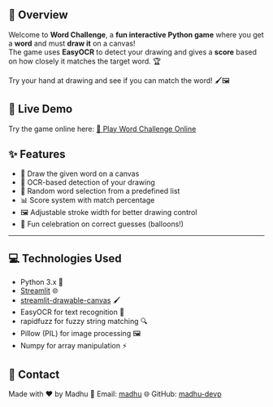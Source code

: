 ## 📝 Overview
Welcome to **Word Challenge**, a **fun interactive Python game** where you get a **word** and must **draw it** on a canvas!  
The game uses **EasyOCR** to detect your drawing and gives a **score** based on how closely it matches the target word. 🏆

Try your hand at drawing and see if you can match the word! 🖌️🖼️

## 🚀 Live Demo
Try the game online here: [🌟 Play Word Challenge Online](https://wordgame9980.streamlit.app)  

## ✨ Features
- 🎯 Draw the given word on a canvas
- 🏅 OCR-based detection of your drawing
- 🎲 Random word selection from a predefined list
- 📊 Score system with match percentage
- 🖼️ Adjustable stroke width for better drawing control
- 🎈 Fun celebration on correct guesses (balloons!)
---
## 💻 Technologies Used
- Python 3.x 🐍
- [Streamlit](https://streamlit.io/) 🌐
- [streamlit-drawable-canvas](https://pypi.org/project/streamlit-drawable-canvas/) 🖌️
- EasyOCR for text recognition 👀
- rapidfuzz for fuzzy string matching 🔍
- Pillow (PIL) for image processing 🖼️
- Numpy for array manipulation ⚡

## 📩 Contact

Made with ❤️ by Madhu
📧 Email: [madhu](madhupodilapu999@gmail.com)
🌐 GitHub: [madhu-devp](https://github.com/madhu-devp)


